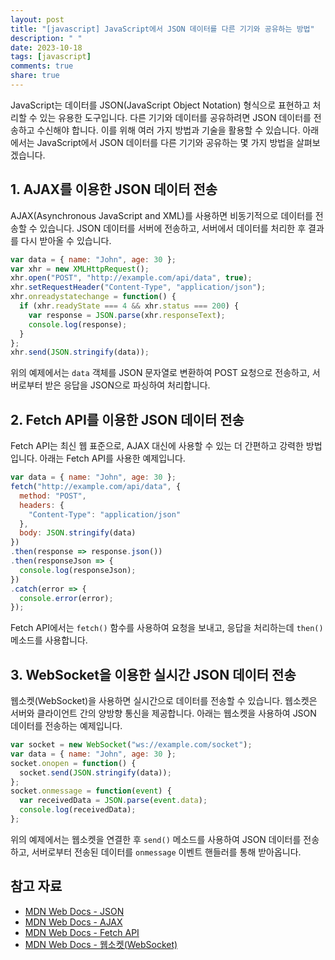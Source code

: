 ```yaml
---
layout: post
title: "[javascript] JavaScript에서 JSON 데이터를 다른 기기와 공유하는 방법"
description: " "
date: 2023-10-18
tags: [javascript]
comments: true
share: true
---
```


JavaScript는 데이터를 JSON(JavaScript Object Notation) 형식으로 표현하고 처리할 수 있는 유용한 도구입니다. 다른 기기와 데이터를 공유하려면 JSON 데이터를 전송하고 수신해야 합니다. 이를 위해 여러 가지 방법과 기술을 활용할 수 있습니다. 아래에서는 JavaScript에서 JSON 데이터를 다른 기기와 공유하는 몇 가지 방법을 살펴보겠습니다.

## 1. AJAX를 이용한 JSON 데이터 전송

AJAX(Asynchronous JavaScript and XML)를 사용하면 비동기적으로 데이터를 전송할 수 있습니다. JSON 데이터를 서버에 전송하고, 서버에서 데이터를 처리한 후 결과를 다시 받아올 수 있습니다.

```javascript
var data = { name: "John", age: 30 };
var xhr = new XMLHttpRequest();
xhr.open("POST", "http://example.com/api/data", true);
xhr.setRequestHeader("Content-Type", "application/json");
xhr.onreadystatechange = function() {
  if (xhr.readyState === 4 && xhr.status === 200) {
    var response = JSON.parse(xhr.responseText);
    console.log(response);
  }
};
xhr.send(JSON.stringify(data));
```

위의 예제에서는 `data` 객체를 JSON 문자열로 변환하여 POST 요청으로 전송하고, 서버로부터 받은 응답을 JSON으로 파싱하여 처리합니다.

## 2. Fetch API를 이용한 JSON 데이터 전송

Fetch API는 최신 웹 표준으로, AJAX 대신에 사용할 수 있는 더 간편하고 강력한 방법입니다. 아래는 Fetch API를 사용한 예제입니다.

```javascript
var data = { name: "John", age: 30 };
fetch("http://example.com/api/data", {
  method: "POST",
  headers: {
    "Content-Type": "application/json"
  },
  body: JSON.stringify(data)
})
.then(response => response.json())
.then(responseJson => {
  console.log(responseJson);
})
.catch(error => {
  console.error(error);
});
```

Fetch API에서는 `fetch()` 함수를 사용하여 요청을 보내고, 응답을 처리하는데 `then()` 메소드를 사용합니다.

## 3. WebSocket을 이용한 실시간 JSON 데이터 전송

웹소켓(WebSocket)을 사용하면 실시간으로 데이터를 전송할 수 있습니다. 웹소켓은 서버와 클라이언트 간의 양방향 통신을 제공합니다. 아래는 웹소켓을 사용하여 JSON 데이터를 전송하는 예제입니다.

```javascript
var socket = new WebSocket("ws://example.com/socket");
var data = { name: "John", age: 30 };
socket.onopen = function() {
  socket.send(JSON.stringify(data));
};
socket.onmessage = function(event) {
  var receivedData = JSON.parse(event.data);
  console.log(receivedData);
};
```

위의 예제에서는 웹소켓을 연결한 후 `send()` 메소드를 사용하여 JSON 데이터를 전송하고, 서버로부터 전송된 데이터를 `onmessage` 이벤트 핸들러를 통해 받아옵니다.

## 참고 자료

- [MDN Web Docs - JSON](https://developer.mozilla.org/ko/docs/Learn/JavaScript/Objects/JSON)
- [MDN Web Docs - AJAX](https://developer.mozilla.org/ko/docs/AJAX)
- [MDN Web Docs - Fetch API](https://developer.mozilla.org/ko/docs/Web/API/Fetch_API)
- [MDN Web Docs - 웹소켓(WebSocket)](https://developer.mozilla.org/ko/docs/WebSockets)